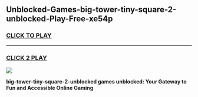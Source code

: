 
## Unblocked-Games-big-tower-tiny-square-2-unblocked-Play-Free-xe54p
<h3>
<a href="https://premium76.site?title=big-tower-tiny-square-2-unblocked&ref=10A">CLICK TO PLAY</a></h3>
<hr>

<h3>
<a href="https://premium76.site?title=big-tower-tiny-square-2-unblocked&ref=10A">CLICK 2 PLAY</a>
  
</h3>

<a href="https://premium76.site?title=big-tower-tiny-square-2-unblocked&ref=10A"><img src="https://clearcache.store/games.png"></a>


**big-tower-tiny-square-2-unblocked games unblocked: Your Gateway to Fun and Accessible Online Gaming**

